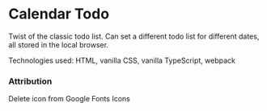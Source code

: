 # Calendar Todo

Twist of the classic todo list. Can set a different todo list for different dates, all stored in the local browser.

Technologies used: HTML, vanilla CSS, vanilla TypeScript, webpack

### Attribution

Delete icon from Google Fonts Icons